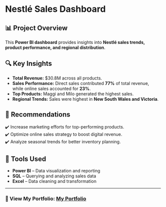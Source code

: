 # Nestlé Sales Dashboard  

## 📊 Project Overview  
This **Power BI dashboard** provides insights into **Nestlé sales trends, product performance, and regional distribution**.  

## 🔍 Key Insights  
- **Total Revenue:** $30.8M across all products.  
- **Sales Performance:** Direct sales contributed **77%** of total revenue, while online sales accounted for **23%**.  
- **Top Products:** Maggi and Milo generated the highest sales.  
- **Regional Trends:** Sales were highest in **New South Wales and Victoria**.  

## 📌 Recommendations  
✔️ Increase marketing efforts for top-performing products.  
✔️ Optimize online sales strategy to boost digital revenue.  
✔️ Analyze seasonal trends for better inventory planning.  

## 🚀 Tools Used  
- **Power BI** – Data visualization and reporting  
- **SQL** – Querying and analyzing sales data  
- **Excel** – Data cleaning and transformation  

---

### 🔗 View My Portfolio: [My Portfolio](https://www.datascienceportfol.io/olalereayomide2000)  
